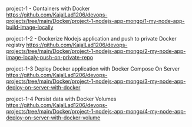 project-1 - Containers with Docker
https://github.com/KajalLad1206/devops-projects/tree/main/Docker/project-1-nodejs-app-mongo/1-my-node-app-build-image-locally

project-1-2 - Dockerize Nodejs application and push to private Docker registry
https://github.com/KajalLad1206/devops-projects/tree/main/Docker/project-1-nodejs-app-mongo/2-my-node-app-image-localy-push-on-private-repo

project-1-3 Deploy Docker application with Docker Compose On Server
https://github.com/KajalLad1206/devops-projects/tree/main/Docker/project-1-nodejs-app-mongo/3-my-node-app-deploy-on-server-with-docker

project-1-4 Persist data with Docker Volumes
https://github.com/KajalLad1206/devops-projects/tree/main/Docker/project-1-nodejs-app-mongo/4-my-node-app-deploy-on-server-with-docker-volume
